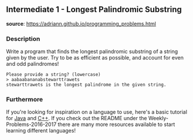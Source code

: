 ## Intermediate 1 - Longest Palindromic Substring
__source__:
https://adriann.github.io/programming_problems.html

### Description
Write a program that finds the longest palindromic substring of a string given
by the user. Try to be as efficient as possible, and account for even and odd
palindromes!

```
Please provide a string? (lowercase)
> aabaabananabstewarttrawets
stewarttrawets is the longest palindrome in the given string.
```


### Furthermore
If you're looking for inspiration on a language to use, here's a basic tutorial for [Java](http://www.codeproject.com/Articles/2853/Java-Basics-Input-and-Output) and [C++](http://www.cplusplus.com/doc/tutorial/basic_io/).  If you check out
the README under the Weekly-Problems-2016-2017 there are many more resources
available to start learning different languages!
